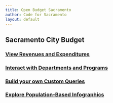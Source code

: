 ```yaml
---
title: Open Budget Sacramento
author: Code for Sacramento
layout: default
---
```


## Sacramento City Budget

### [View Revenues and Expenditures](/revenues-expenditures)

### [Interact with Departments and Programs](/departments-programs)

### [Build your own Custom Queries](http://explorer.openbudgetsac.org/)

### [Explore Population-Based Infographics](http://www.cleargov.com/California/Sacramento/City/Sacramento/2013)
